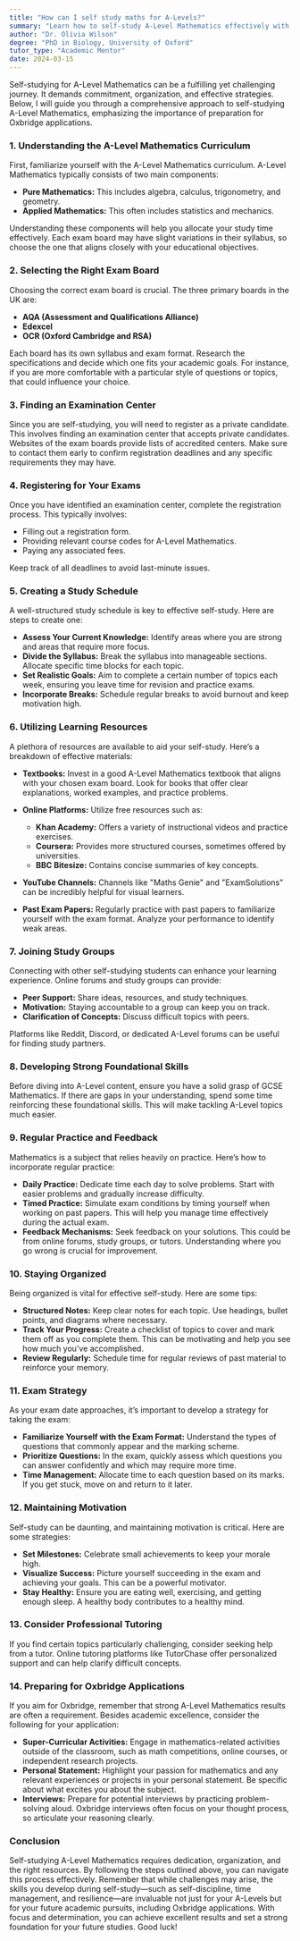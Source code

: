 ```yaml
---
title: "How can I self study maths for A-Levels?"
summary: "Learn how to self-study A-Level Mathematics effectively with tips on curriculum understanding, organization, and preparation for Oxbridge applications."
author: "Dr. Olivia Wilson"
degree: "PhD in Biology, University of Oxford"
tutor_type: "Academic Mentor"
date: 2024-03-15
---
```


Self-studying for A-Level Mathematics can be a fulfilling yet challenging journey. It demands commitment, organization, and effective strategies. Below, I will guide you through a comprehensive approach to self-studying A-Level Mathematics, emphasizing the importance of preparation for Oxbridge applications.

### 1. Understanding the A-Level Mathematics Curriculum

First, familiarize yourself with the A-Level Mathematics curriculum. A-Level Mathematics typically consists of two main components:

- **Pure Mathematics:** This includes algebra, calculus, trigonometry, and geometry.
- **Applied Mathematics:** This often includes statistics and mechanics.

Understanding these components will help you allocate your study time effectively. Each exam board may have slight variations in their syllabus, so choose the one that aligns closely with your educational objectives.

### 2. Selecting the Right Exam Board

Choosing the correct exam board is crucial. The three primary boards in the UK are:

- **AQA (Assessment and Qualifications Alliance)**
- **Edexcel**
- **OCR (Oxford Cambridge and RSA)**

Each board has its own syllabus and exam format. Research the specifications and decide which one fits your academic goals. For instance, if you are more comfortable with a particular style of questions or topics, that could influence your choice.

### 3. Finding an Examination Center

Since you are self-studying, you will need to register as a private candidate. This involves finding an examination center that accepts private candidates. Websites of the exam boards provide lists of accredited centers. Make sure to contact them early to confirm registration deadlines and any specific requirements they may have.

### 4. Registering for Your Exams

Once you have identified an examination center, complete the registration process. This typically involves:

- Filling out a registration form.
- Providing relevant course codes for A-Level Mathematics.
- Paying any associated fees.

Keep track of all deadlines to avoid last-minute issues.

### 5. Creating a Study Schedule

A well-structured study schedule is key to effective self-study. Here are steps to create one:

- **Assess Your Current Knowledge:** Identify areas where you are strong and areas that require more focus.
- **Divide the Syllabus:** Break the syllabus into manageable sections. Allocate specific time blocks for each topic.
- **Set Realistic Goals:** Aim to complete a certain number of topics each week, ensuring you leave time for revision and practice exams.
- **Incorporate Breaks:** Schedule regular breaks to avoid burnout and keep motivation high.

### 6. Utilizing Learning Resources

A plethora of resources are available to aid your self-study. Here’s a breakdown of effective materials:

- **Textbooks:** Invest in a good A-Level Mathematics textbook that aligns with your chosen exam board. Look for books that offer clear explanations, worked examples, and practice problems.
  
- **Online Platforms:** Utilize free resources such as:
  - **Khan Academy:** Offers a variety of instructional videos and practice exercises.
  - **Coursera:** Provides more structured courses, sometimes offered by universities.
  - **BBC Bitesize:** Contains concise summaries of key concepts.

- **YouTube Channels:** Channels like "Maths Genie" and "ExamSolutions" can be incredibly helpful for visual learners.

- **Past Exam Papers:** Regularly practice with past papers to familiarize yourself with the exam format. Analyze your performance to identify weak areas.

### 7. Joining Study Groups

Connecting with other self-studying students can enhance your learning experience. Online forums and study groups can provide:

- **Peer Support:** Share ideas, resources, and study techniques.
- **Motivation:** Staying accountable to a group can keep you on track.
- **Clarification of Concepts:** Discuss difficult topics with peers.

Platforms like Reddit, Discord, or dedicated A-Level forums can be useful for finding study partners.

### 8. Developing Strong Foundational Skills

Before diving into A-Level content, ensure you have a solid grasp of GCSE Mathematics. If there are gaps in your understanding, spend some time reinforcing these foundational skills. This will make tackling A-Level topics much easier.

### 9. Regular Practice and Feedback

Mathematics is a subject that relies heavily on practice. Here’s how to incorporate regular practice:

- **Daily Practice:** Dedicate time each day to solve problems. Start with easier problems and gradually increase difficulty.
- **Timed Practice:** Simulate exam conditions by timing yourself when working on past papers. This will help you manage time effectively during the actual exam.
- **Feedback Mechanisms:** Seek feedback on your solutions. This could be from online forums, study groups, or tutors. Understanding where you go wrong is crucial for improvement.

### 10. Staying Organized

Being organized is vital for effective self-study. Here are some tips:

- **Structured Notes:** Keep clear notes for each topic. Use headings, bullet points, and diagrams where necessary.
- **Track Your Progress:** Create a checklist of topics to cover and mark them off as you complete them. This can be motivating and help you see how much you’ve accomplished.
- **Review Regularly:** Schedule time for regular reviews of past material to reinforce your memory.

### 11. Exam Strategy

As your exam date approaches, it’s important to develop a strategy for taking the exam:

- **Familiarize Yourself with the Exam Format:** Understand the types of questions that commonly appear and the marking scheme.
- **Prioritize Questions:** In the exam, quickly assess which questions you can answer confidently and which may require more time.
- **Time Management:** Allocate time to each question based on its marks. If you get stuck, move on and return to it later.

### 12. Maintaining Motivation

Self-study can be daunting, and maintaining motivation is critical. Here are some strategies:

- **Set Milestones:** Celebrate small achievements to keep your morale high.
- **Visualize Success:** Picture yourself succeeding in the exam and achieving your goals. This can be a powerful motivator.
- **Stay Healthy:** Ensure you are eating well, exercising, and getting enough sleep. A healthy body contributes to a healthy mind.

### 13. Consider Professional Tutoring

If you find certain topics particularly challenging, consider seeking help from a tutor. Online tutoring platforms like TutorChase offer personalized support and can help clarify difficult concepts.

### 14. Preparing for Oxbridge Applications

If you aim for Oxbridge, remember that strong A-Level Mathematics results are often a requirement. Besides academic excellence, consider the following for your application:

- **Super-Curricular Activities:** Engage in mathematics-related activities outside of the classroom, such as math competitions, online courses, or independent research projects.
- **Personal Statement:** Highlight your passion for mathematics and any relevant experiences or projects in your personal statement. Be specific about what excites you about the subject.
- **Interviews:** Prepare for potential interviews by practicing problem-solving aloud. Oxbridge interviews often focus on your thought process, so articulate your reasoning clearly.

### Conclusion

Self-studying A-Level Mathematics requires dedication, organization, and the right resources. By following the steps outlined above, you can navigate this process effectively. Remember that while challenges may arise, the skills you develop during self-study—such as self-discipline, time management, and resilience—are invaluable not just for your A-Levels but for your future academic pursuits, including Oxbridge applications. With focus and determination, you can achieve excellent results and set a strong foundation for your future studies. Good luck!
    